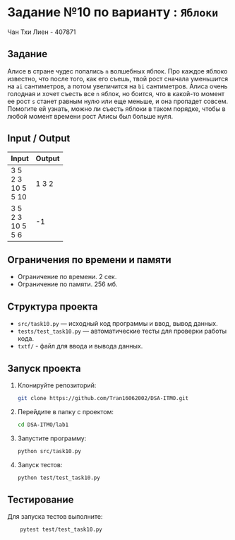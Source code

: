 # Задание №10 по варианту  : `Яблоки`
Чан Тхи Лиен - 407871

## Задание
Алисе в стране чудес попались `n` волшебных яблок.
Про каждое яблоко известно, что после того, как его съешь, твой рост сначала
уменьшится на `ai` сантиметров, а потом увеличится на `bi` сантиметров.
Алиса очень голодная и хочет съесть все `n` яблок, но боится, что в какой-то
момент ее рост `s` станет равным нулю или еще меньше, и она пропадет совсем.
Помогите ей узнать, можно ли съесть яблоки в таком порядке, чтобы
в любой момент времени рост Алисы был больше нуля.
## Input / Output 

| Input                         | Output |
|-------------------------------|--------|
| 3 5<br/>2 3<br/>10 5<br/>5 10 | 1 3 2  |
| 3 5<br/>2 3<br/>10 5<br/>5 6  | -1     |


## Ограничения по времени и памяти

- Ограничение по времени. 2 сек.
- Ограничение по памяти. 256 мб.

## Структура проекта
- `src/task10.py` — исходный код программы и ввод, вывод данных.
- `tests/test_task10.py` — автоматические тесты для проверки работы кода.
- `txtf/` - файл для ввода и вывода данных.
## Запуск проекта
1. Клонируйте репозиторий:
   ```bash
   git clone https://github.com/Tran16062002/DSA-ITMO.git
   ```
2. Перейдите в папку с проектом:
   ```bash
   cd DSA-ITMO/lab1
   ```
3. Запустите программу:
   ```bash
   python src/task10.py
   ```

4. Запуск тестов:
   ```bash
   python test/test_task10.py
   ```
## Тестирование
Для запуска тестов выполните:
```bash
    pytest test/test_task10.py
```
